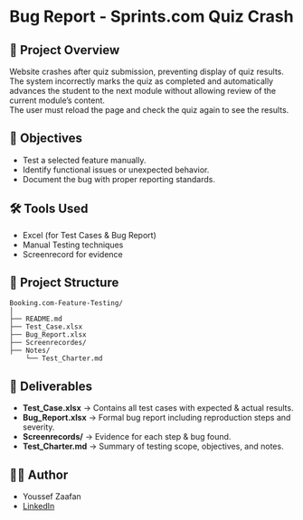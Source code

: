 # Bug Report - Sprints.com Quiz Crash

## 📌 Project Overview
Website crashes after quiz submission, preventing display of quiz results.  
The system incorrectly marks the quiz as completed and automatically advances the student to the next module without allowing review of the current module’s content.  
The user must reload the page and check the quiz again to see the results.

## 🎯 Objectives
- Test a selected feature manually.
- Identify functional issues or unexpected behavior.
- Document the bug with proper reporting standards.

## 🛠 Tools Used
- Excel (for Test Cases & Bug Report)
- Manual Testing techniques
- Screenrecord for evidence

## 📂 Project Structure
```
Booking.com-Feature-Testing/
│
├── README.md
├── Test_Case.xlsx
├── Bug_Report.xlsx
├── Screenrecordes/
├── Notes/
    └── Test_Charter.md
```

## 📑 Deliverables
- **Test_Case.xlsx** → Contains all test cases with expected & actual results.
- **Bug_Report.xlsx** → Formal bug report including reproduction steps and severity.
- **Screenrecords/** → Evidence for each step & bug found.
- **Test_Charter.md** → Summary of testing scope, objectives, and notes.

## 🧑‍💻 Author
- Youssef Zaafan
- [LinkedIn](https://www.linkedin.com/in/youssef-zaafan-211482169/)


